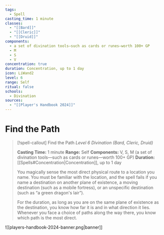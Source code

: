 ```yaml
---
tags:
  - Spell
casting_time: 1 minute
classes:
  - "[[Bard]]"
  - "[[Cleric]]"
  - "[[Druid]]"
components:
  - a set of divination tools—such as cards or runes—worth 100+ GP
  - M
  - S
  - V
concentration: true
duration: Concentration, up to 1 day
icon: LiWand2
level: 6
range: Self
ritual: false
schools:
  - Divination
sources:
  - "[[Player's Handbook 2024]]"
---
```


# Find the Path

>[!spell-callout] Find the Path
>_Level 6 Divination (Bard, Cleric, Druid)_
>
>**Casting Time:** 1 minute
>**Range:** Self
>**Components:** V, S, M (a set of divination tools—such as cards or runes—worth 100+ GP)
>**Duration:** [[Spells#Concentration\|Concentration]], up to 1 day
>
>You magically sense the most direct physical route to a location you name. You must be familiar with the location, and the spell fails if you name a destination on another plane of existence, a moving destination (such as a mobile fortress), or an unspecific destination (such as “a green dragon's lair”).
>
>For the duration, as long as you are on the same plane of existence as the destination, you know how far it is and in what direction it lies. Whenever you face a choice of paths along the way there, you know which path is the most direct.


![[players-handbook-2024-banner.png|banner]]
